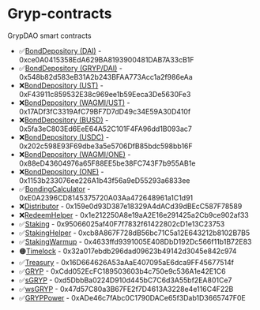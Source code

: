 # Gryp-contracts
GrypDAO smart contracts

- ✅[BondDepository (DAI)](https://explorer.harmony.one/address/0xce0a0415358eda629ba8193900481dab7a33cb1f?activeTab=7) - 0xce0A0415358EdA629BA8193900481DAB7A33cB1F
- ✅[BondDepository (GRYP/DAI)](https://explorer.harmony.one/address/0x548b82d583eb31a2b243bfaa773acc1a2f986eaa?activeTab=7) - 0x548b82d583eB31A2b243BFAA773Acc1a2f986eAa
- ❌[BondDepository (UST)](https://explorer.harmony.one/address/0xF43911c859532E38c969ee1b59Eeca3De5630Fe3?activeTab=7) - 0xF43911c859532E38c969ee1b59Eeca3De5630Fe3
- ❌[BondDepository (WAGMI/UST)](https://explorer.harmony.one/address/0x17ADf3fC3319AfC79BF7D7dD49c34E59A30D410f?activeTab=7) - 0x17ADf3fC3319AfC79BF7D7dD49c34E59A30D410f
- ❌[BondDepository (BUSD)](https://explorer.harmony.one/address/0x5fa3eC803Ed6EeE64A52C101F4FA96dd1B093ac7?activeTab=7) - 0x5fa3eC803Ed6EeE64A52C101F4FA96dd1B093ac7
- ❌[BondDepository (USDC)](https://explorer.harmony.one/address/0x202c598E93F69dbe3a5e5706DfB85bdc598bb16F?activeTab=7) - 0x202c598E93F69dbe3a5e5706DfB85bdc598bb16F
- ❌[BondDepository (WAGMI/ONE)](https://explorer.harmony.one/address/0x88eD43604976a65F88EE5be38FC743F7b955AB1e?activeTab=7) - 0x88eD43604976a65F88EE5be38FC743F7b955AB1e
- ❌[BondDepository (ONE)](https://explorer.harmony.one/address/0x1153b233076ee226A1b43f56a9eD55293a6833ee?activeTab=7) - 0x1153b233076ee226A1b43f56a9eD55293a6833ee
- ✅[BondingCalculator](https://explorer.harmony.one/address/0xe0a2396cd8145375720a03aa472648961a1c1d91) - 0xE0A2396CD8145375720A03Aa472648961a1C1d91
- ❌[Distributor](https://explorer.harmony.one/address/0x159e0d93D387e18329A4dACd39dBEcC587F78589?activeTab=7) - 0x159e0d93D387e18329A4dACd39dBEcC587F78589
- ❌[RedeemHelper](https://explorer.harmony.one/address/0x1e212250A8e19aA2E16e291425a2Cb9ce902af33?activeTab=7) - 0x1e212250A8e19aA2E16e291425a2Cb9ce902af33
- ✅[Staking](https://explorer.harmony.one/address/0x95066025af40F7f7832f61422802cD1e13C23753?activeTab=7) - 0x95066025af40F7f7832f61422802cD1e13C23753
- ✅[StakingHelper](https://explorer.harmony.one/address/0xcb8a867f728db56bc71c5a12e643212b8102b7b5) - 0xcb8A867F728dB56bc71C5a12E643212b8102B7B5
- ✅[StakingWarmup](https://explorer.harmony.one/address/0x4633ffd9391005e408dbd192dc566f11b1b72e83) - 0x4633ffd9391005E408DbD192Dc566f11b1B72E83
- 🟠[Timelock](https://explorer.harmony.one/address/0x32a017ebdb296dad09623b49142d3045e842c974?activeTab=7) - 0x32a017ebdb296dad09623b49142d3045e842c974
- ✅[Treasury](https://explorer.harmony.one/address/0x16d664626a53aaae407095ae6dca9ff45677514f) - 0x16D664626A53aAaE407095aE6dca9FF45677514f
- ✅[GRYP](https://explorer.harmony.one/address/0xcdd052ecfc189503603b4c750e9c536a1e42e1c6) - 0xCdd052EcFC189503603b4c750e9c536A1e42E1C6
- ✅[sGRYP](https://explorer.harmony.one/address/0xd5dbbba0224d910d445bc7c6d3a55bf2ea801ce7) - 0xd5DbbBa0224D910d445bC7C6d3A55bf2EA801Ce7
- ✅[wsGRYP](https://explorer.harmony.one/address/0x47d57c80a3b67fe2f7d4613a3228e4e116c4f22b) - 0x47d57C80a3B67FE2f7D4613A3228e4e116C4F22B
- ✅[GRYPPower](https://explorer.harmony.one/address/0xade46c7fabc0c1790dace65f3dab1d3665747f0e) - 0xADe46c7fAbc0C1790DACe65f3Dab1D3665747F0E

